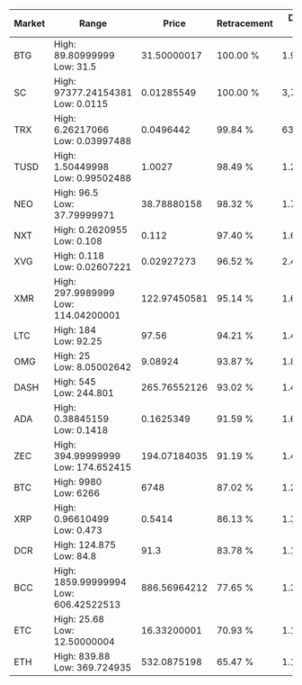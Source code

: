 | Market | Range | Price| Retracement | Doubles to 50% |
| --- | --- | --- | --- | --- |
| BTG | High: 89.80999999<br />Low: 31.5 | 31.50000017 | 100.00 % | 1.93 |
| SC | High: 97377.24154381<br />Low: 0.0115 | 0.01285549 | 100.00 % | 3,787,380.06 |
| TRX | High: 6.26217066<br />Low: 0.03997488 | 0.0496442 | 99.84 % | 63.47 |
| TUSD | High: 1.50449998<br />Low: 0.99502488 | 1.0027 | 98.49 % | 1.25 |
| NEO | High: 96.5<br />Low: 37.79999971 | 38.78880158 | 98.32 % | 1.73 |
| NXT | High: 0.2620955<br />Low: 0.108 | 0.112 | 97.40 % | 1.65 |
| XVG | High: 0.118<br />Low: 0.02607221 | 0.02927273 | 96.52 % | 2.46 |
| XMR | High: 297.9989999<br />Low: 114.04200001 | 122.97450581 | 95.14 % | 1.68 |
| LTC | High: 184<br />Low: 92.25 | 97.56 | 94.21 % | 1.42 |
| OMG | High: 25<br />Low: 8.05002642 | 9.08924 | 93.87 % | 1.82 |
| DASH | High: 545<br />Low: 244.801 | 265.76552126 | 93.02 % | 1.49 |
| ADA | High: 0.38845159<br />Low: 0.1418 | 0.1625349 | 91.59 % | 1.63 |
| ZEC | High: 394.99999999<br />Low: 174.652415 | 194.07184035 | 91.19 % | 1.47 |
| BTC | High: 9980<br />Low: 6266 | 6748 | 87.02 % | 1.20 |
| XRP | High: 0.96610499<br />Low: 0.473 | 0.5414 | 86.13 % | 1.33 |
| DCR | High: 124.875<br />Low: 84.8 | 91.3 | 83.78 % | 1.15 |
| BCC | High: 1859.99999994<br />Low: 606.42522513 | 886.56964212 | 77.65 % | 1.39 |
| ETC | High: 25.68<br />Low: 12.50000004 | 16.33200001 | 70.93 % | 1.17 |
| ETH | High: 839.88<br />Low: 369.724935 | 532.0875198 | 65.47 % | 1.14 |
